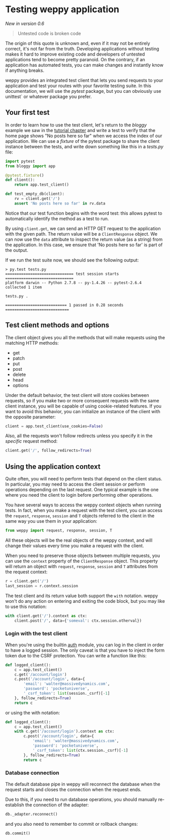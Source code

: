 Testing weppy application
=========================
*New in version 0.6*

> Untested code is broken code

The origin of this quote is unknown and, even if it may not be entirely correct,
it's not far from the truth. Developing applications without testing makes it
hard to improve existing code and developers of untested applications tend to
become pretty paranoid. On the contrary, if an application has automated tests,
you can make changes and instantly know if anything breaks.

weppy provides an integrated test client that lets you send requests to your
application and test your routes with your favorite testing suite. In this
documentation, we will use the *pytest* package, but you can obviously use
unittest` or whatever package you prefer.


Your first test
---------------

In order to learn how to use the test client, let's return to the *bloggy*
example we saw in the [tutorial chapter](./tutorial) and write a test to verify
that the home page shows "No posts here so far" when we access the index of our
application. We can use a *fixture* of the pytest package to share the client
instance between the tests, and write down something like this in a *tests.py* file:

```python
import pytest
from bloggy import app

@pytest.fixture()
def client():
    return app.test_client()

def test_empty_db(client):
    rv = client.get('/')
    assert 'No posts here so far' in rv.data
```

Notice that our test function begins with the word test: this allows pytest to
automatically identify the method as a test to run.

By using `client.get`, we can send an HTTP GET request to the application with
the given path. The return value will be a `ClientResponse` object. We can now
use the `data` attribute to inspect the return value (as a string) from the
application. In this case, we ensure that 'No posts here so far' is part of the
output.

If we run the test suite now, we should see the following output:

```
> py.test tests.py
============================== test session starts ==============================
platform darwin -- Python 2.7.8 -- py-1.4.26 -- pytest-2.6.4
collected 1 item

tests.py .

=========================== 1 passed in 0.28 seconds ============================
```

Test client methods and options
-------------------------------

The client object gives you all the methods that will make requests using the
matching HTTP methods:

- get
- patch
- put
- post
- delete
- head
- options

Under the default behavior, the test client will store cookies between requests,
so if you make two or more consequent requests with the same client instance,
you will be capable of using cookie-related features. If you want to avoid this
behavior, you can initialize an instance of the client with the opposite
parameter:

```python
client = app.test_client(use_cookies=False)
```

Also, all the requests won't follow redirects unless you specify it in the
*specific* request method:

```python
client.get('/', follow_redirects=True)
```

Using the application context
-----------------------------

Quite often, you will need to perform tests that depend on the client status. In
particular, you may need to access the client session or perform operations
depending on the last request. One typical example is the one where you need the
client to login before performing other operations.

You have several ways to access the weppy context objects when running tests. In
fact, when you make a request with the test client, you can access the
`request`, `response`, `session` and `T` objects referred to the client in the
same way you use them in your application:

```python
from weppy import request, response, session, T
```

All these objects will be the real objects of the weppy context, and will change
their values every time you make a request with the client.

When you need to preserve those objects between multiple requests, you can use
the `context` property of the `ClientResponse` object. This property will return
an object with `request`, `response`, `session` and `T` attributes from the
request context:

```python
r = client.get('/')
last_session = r.context.session
```

The test client and its return value both support the `with` notation. weppy
won't do any action on entering and exiting the code block, but you may like to
use this notation:

```python
with client.get('/').context as ctx:
    client.post('/', data={'someval': ctx.session.otherval})
```

### Login with the test client

When you're using the builtin [auth](./auth) module, you can log in the client
in order to have a logged session. The only caveat is that you have to inject
the form token due to the CSRF protection. You can write a function like this:

```python
def logged_client():
    c = app.test_client()
    c.get('/account/login')
    c.post('/account/login', data={
        'email': 'walter@massivedynamics.com',
        'password': 'pocketuniverse',
        '_csrf_token': list(session._csrf)[-1]
    }, follow_redirects=True)
    return c
```

or using the with notation:

```python
def logged_client():
    c = app.test_client()
    with c.get('/account/login').context as ctx:
        c.post('/account/login', data={
            'email': 'walter@massivedynamics.com',
            'password': 'pocketuniverse',
            '_csrf_token': list(ctx.session._csrf)[-1]
        }, follow_redirects=True)
        return c
```

### Database connection

The default database pipe in weppy will reconnect the database when the
request starts and closes the connection when the request ends.

Due to this, if you need to run database operations, you should manually
re-establish the connection of the adapter:

```python
db._adapter.reconnect()
```

and you also need to remember to commit or rollback changes:

```python
db.commit()
```
